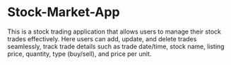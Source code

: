 # Stock-Market-App
This is a stock trading application that allows users to manage their stock trades effectively. Here users can add, update, and delete trades seamlessly, track trade details such as trade date/time, stock name, listing price, quantity, type (buy/sell), and price per unit.
